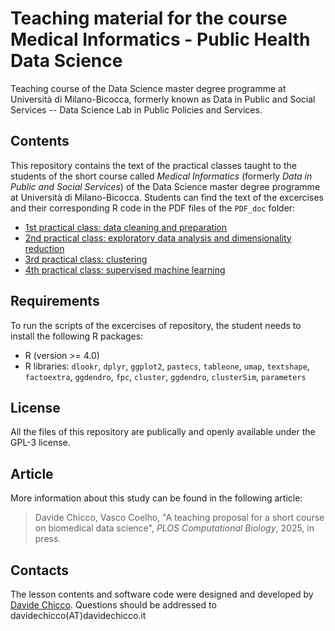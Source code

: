 # Teaching material for the course Medical Informatics - Public Health Data Science
Teaching course of the Data Science master degree programme at Università di Milano-Bicocca, formerly known as Data in Public and Social Services -- Data Science Lab in Public Policies and Services.

## Contents
This repository contains the text of the practical classes taught to the students of the short course called *Medical Informatics* (formerly *Data in Public and Social Services*) of the Data Science master degree programme at Università di Milano-Bicocca.
Students can find the text of the excercises and their corresponding R code in the PDF files of the `PDF_doc` folder:

* [1st practical class: data cleaning and preparation](https://github.com/davidechicco/BiomedicalDataScience/blob/main/PDF_doc/1st%20practical%20exercise%20class%20-%202024-03-25.pdf)
* [2nd practical class: exploratory data analysis and dimensionality reduction](https://github.com/davidechicco/BiomedicalDataScience/blob/main/PDF_doc/2nd%20practical%20exercise%20class%20-%202024-04-08.pdf)
* [3rd practical class: clustering](https://github.com/davidechicco/BiomedicalDataScience/blob/main/PDF_doc/3rd%20practical%20exercise%20class%20-%202024-04-15.pdf)
* [4th practical class: supervised machine learning](https://github.com/davidechicco/BiomedicalDataScience/blob/main/PDF_doc/4th%20practical%20exercise%20class%20-%202024-04-22.pdf)

## Requirements
To run the scripts of the excercises of repository, the student needs to install the following R packages:
* R (version >= 4.0)
* R libraries: `dlookr`, `dplyr`, `ggplot2`,  `pastecs`, `tableone`, `umap`, `textshape`, `factoextra`, `ggdendro`, `fpc`, `cluster`, `ggdendro`, `clusterSim`, `parameters`

## License
All the files of this repository are publically and openly available under the GPL-3 license.

## Article
More information about this study can be found in the following article:

> Davide Chicco,  Vasco Coelho, "A teaching proposal for a short course on biomedical data science", _PLOS Computational Biology_, 2025, in press.

## Contacts
The lesson contents and software code were designed and developed by [Davide Chicco](https://www.DavideChicco.it). Questions should be addressed to davidechicco(AT)davidechicco.it
